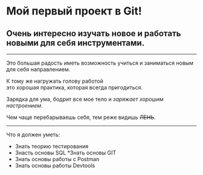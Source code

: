 # Мой первый проект в Git! 
## Очень интересно изучать новое и работать новыми для себя инструментами.

---

Это большая радость иметь возможность учиться и заниматься новым для себя направлением.

К тому же нагружать голову работой <br>
это хорошая практика, которая всегда пригодиться. 

Зарядка для ума, бодрит все мое тело и *заряжает хорошим настроением*.

Чем чаще перебарываешь себя, тем реже видишь ~~ЛЕНЬ~~.

---

Что я должен уметь:
* Знать теорию тестирования
* Знасть основы SQL
*Знать основы GIT
* Знать основы работы с Postman
* Знать основы работы Devtools

